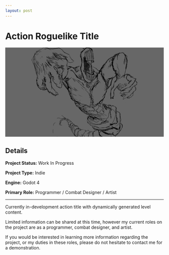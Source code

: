 ```yaml
---
layout: post
---
```

# Action Roguelike Title
![Image](/assets/images/action-roguelike-title.png)
## Details
**Project Status:** Work In Progress

**Project Type:** Indie

**Engine:** Godot 4

**Primary Role:** Programmer / Combat Designer / Artist

---
Currently in-development action title with dynamically generated level content.

Limited information can be shared at this time, however my current roles on the project are as a programmer, combat designer, and artist.

If you would be interested in learning more information regarding the project, or my duties in these roles, please do not hesitate to contact me for a demonstration.